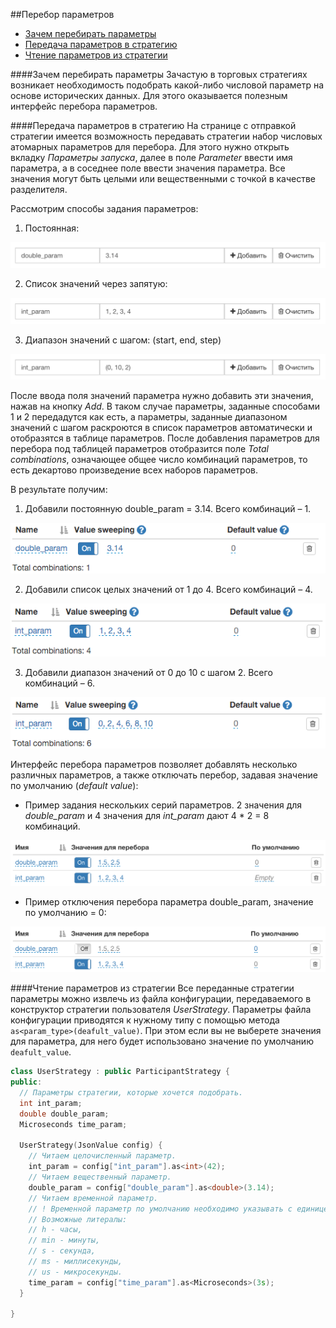##Перебор параметров

* [Зачем перебирать параметры](#intro)
* [Передача параметров в стратегию](#to_strategy)
* [Чтение параметров из стратегии](#from_strategy)

<a id="intro"></a>
####Зачем перебирать параметры
Зачастую в торговых стратегиях возникает необходимость подобрать какой-либо числовой параметр на основе исторических данных. Для этого оказывается полезным интерфейс перебора параметров.

<a id="to_strategy"></a>
####Передача параметров в стратегию
На странице с отправкой стратегии имеется возможность передавать стратегии набор числовых атомарных параметров для перебора. Для этого нужно открыть вкладку *Параметры запуска*, далее в поле *Parameter* ввести имя параметра, а в соседнее поле ввести значения параметра. Все значения могут быть целыми или вещественными с точкой в качестве разделителя.

Рассмотрим способы задания параметров:

1. Постоянная:

<img src="/img/param_const_double_set.png" alt="Константный вещественный параметр">

2. Список значений через запятую:

<img src="/img/param_list_int_set.png" alt="Список целых значений">

3. Диапазон значений с шагом: (start, end, step)

<img src="/img/param_range_int_set.png" alt="Диапазон значений от 0 до 10 с шагом 2">

После ввода поля значений параметра нужно добавить эти значения, нажав на кнопку *Add*. В таком случае параметры, заданные способами 1 и 2 передадутся как есть, а параметры, заданные диапазоном значений с шагом раскроются в список параметров автоматически и отобразятся в таблице параметров. После добавления параметров для перебора под таблицей параметров отобразится поле *Total combinations*,  означающее общее число комбинаций параметров, то есть декартово произведение всех наборов параметров.

В результате получим:

1. Добавили постоянную double_param = 3.14. Всего комбинаций – 1.

<img src="/img/param_const_double_res.png" alt="Добавили постоянную double_param = 3.14">

2. Добавили список целых значений от 1 до 4. Всего комбинаций – 4.

<img src="/img/param_list_int_res.png" alt="Добавили список целых значений от 1 до 4">

3. Добавили диапазон значений от 0 до 10 с шагом 2. Всего комбинаций – 6.

<img src="/img/param_range_int_res.png" alt="Добавили диапазон значений от 0 до 10 с шагом 2">

Интерфейс перебора параметров позволяет добавлять несколько различных параметров, а также отключать перебор, задавая значение по умолчанию (*default value*):

- Пример задания нескольких серий параметров. 2 значения для *double_param* и 4 значения для *int_param* дают 4 * 2 = 8 комбинаций.

<img src="/img/param_double_int_combo.png" alt="Пример задания нескольких серий параметров">

- Пример отключения перебора параметра double_param, значение по умолчанию = 0:

<img src="/img/param_double_int_turn_off_double.png" alt="Пример отключения перебора параметра double_param">

<a id="from_strategy"></a>
####Чтение параметров из стратегии
Все переданные стратегии параметры можно извлечь из файла конфигурации, передаваемого в конструктор стратегии пользователя *UserStrategy*. Параметры файла конфигурации приводятся к нужному типу с помощью метода `as<param_type>(deafult_value)`. При этом если вы не выберете значения для параметра, для него будет использовано значение по умолчанию `deafult_value`.
```c++
class UserStrategy : public ParticipantStrategy {
public:
  // Параметры стратегии, которые хочется подобрать.
  int int_param;
  double double_param;
  Microseconds time_param;

  UserStrategy(JsonValue config) {
	// Читаем целочисленный параметр.
	int_param = config["int_param"].as<int>(42);
	// Читаем вещественный параметр.
	double_param = config["double_param"].as<double>(3.14);
	// Читаем временной параметр.
	// ! Временной параметр по умолчанию необходимо указывать с единицей измерения (литералом).
	// Возможные литералы:
	// h - часы,
	// min - минуты,
	// s - секунда,
	// ms - миллисекунды,
	// us - микросекунды.
	time_param = config["time_param"].as<Microseconds>(3s);
  }

}
```
